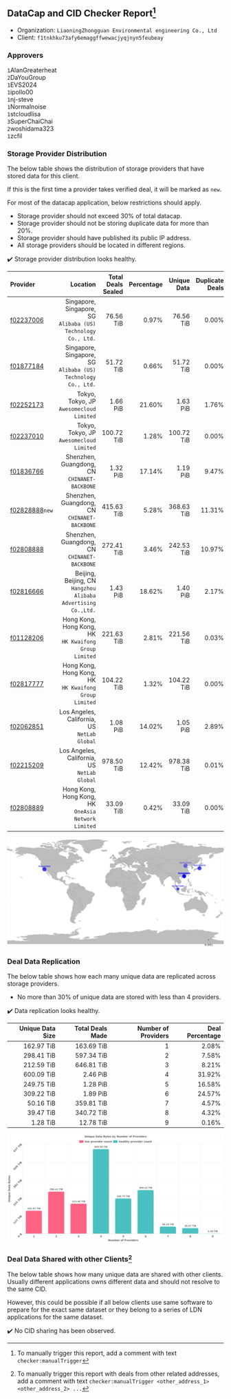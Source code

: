 ## DataCap and CID Checker Report[^1]
 - Organization: `LiaoningZhongguan Environmental engineering Co., Ltd`
 - Client: `f1tnkhku73afy6emaggffwewacjyqjnyn5feubeay`
### Approvers
`1`AlanGreaterheat<br/>`2`DaYouGroup<br/>`1`EVS2024<br/>`1`ipollo00<br/>`1`nj-steve<br/>`1`Normalnoise<br/>`1`stcloudlisa<br/>`3`SuperChaiChai<br/>`2`woshidama323<br/>`1`zcfil


### Storage Provider Distribution
The below table shows the distribution of storage providers that have stored data for this client.

If this is the first time a provider takes verified deal, it will be marked as `new`.

For most of the datacap application, below restrictions should apply.
 - Storage provider should not exceed 30% of total datacap.
 - Storage provider should not be storing duplicate data for more than 20%.
 - Storage provider should have published its public IP address.
 - All storage providers should be located in different regions.

✔️ Storage provider distribution looks healthy.

| Provider                                                    |                                                         Location | Total Deals Sealed | Percentage | Unique Data | Duplicate Deals |
| :---------------------------------------------------------- | ---------------------------------------------------------------: | -----------------: | ---------: | ----------: | --------------: |
| [f02237006](https://filfox.info/en/address/f02237006)       | Singapore, Singapore, SG<br/>`Alibaba (US) Technology Co., Ltd.` |          76.56 TiB |      0.97% |   76.56 TiB |           0.00% |
| [f01877184](https://filfox.info/en/address/f01877184)       | Singapore, Singapore, SG<br/>`Alibaba (US) Technology Co., Ltd.` |          51.72 TiB |      0.66% |   51.72 TiB |           0.00% |
| [f02252173](https://filfox.info/en/address/f02252173)       |                      Tokyo, Tokyo, JP<br/>`Awesomecloud Limited` |           1.66 PiB |     21.60% |    1.63 PiB |           1.76% |
| [f02237010](https://filfox.info/en/address/f02237010)       |                      Tokyo, Tokyo, JP<br/>`Awesomecloud Limited` |         100.72 TiB |      1.28% |  100.72 TiB |           0.00% |
| [f01836766](https://filfox.info/en/address/f01836766)       |                  Shenzhen, Guangdong, CN<br/>`CHINANET-BACKBONE` |           1.32 PiB |     17.14% |    1.19 PiB |           9.47% |
| [f02828888](https://filfox.info/en/address/f02828888)`new`  |                  Shenzhen, Guangdong, CN<br/>`CHINANET-BACKBONE` |         415.63 TiB |      5.28% |  368.63 TiB |          11.31% |
| [f02808888](https://filfox.info/en/address/f02808888)       |                  Shenzhen, Guangdong, CN<br/>`CHINANET-BACKBONE` |         272.41 TiB |      3.46% |  242.53 TiB |          10.97% |
| [f02816666](https://filfox.info/en/address/f02816666)       | Beijing, Beijing, CN<br/>`Hangzhou Alibaba Advertising Co.,Ltd.` |           1.43 PiB |     18.62% |    1.40 PiB |           2.17% |
| [f01128206](https://filfox.info/en/address/f01128206)       |         Hong Kong, Hong Kong, HK<br/>`HK Kwaifong Group Limited` |         221.63 TiB |      2.81% |  221.56 TiB |           0.03% |
| [f02817777](https://filfox.info/en/address/f02817777)       |         Hong Kong, Hong Kong, HK<br/>`HK Kwaifong Group Limited` |         104.22 TiB |      1.32% |  104.22 TiB |           0.00% |
| [f02062851](https://filfox.info/en/address/f02062851)       |                  Los Angeles, California, US<br/>`NetLab Global` |           1.08 PiB |     14.02% |    1.05 PiB |           2.89% |
| [f02215209](https://filfox.info/en/address/f02215209)       |                  Los Angeles, California, US<br/>`NetLab Global` |         978.50 TiB |     12.42% |  978.38 TiB |           0.01% |
| [f02808889](https://filfox.info/en/address/f02808889)       |           Hong Kong, Hong Kong, HK<br/>`OneAsia Network Limited` |          33.09 TiB |      0.42% |   33.09 TiB |           0.00% |

<img src="https://raw.githubusercontent.com/data-preservation-programs/filplus-checker-assets/main/filecoin-project/filecoin-plus-large-datasets/issues/2228/1711335362323.png"/>

### Deal Data Replication
The below table shows how each many unique data are replicated across storage providers.

- No more than 30% of unique data are stored with less than 4 providers.

✔️ Data replication looks healthy.

| Unique Data Size | Total Deals Made | Number of Providers | Deal Percentage |
| ---------------: | ---------------: | ------------------: | --------------: |
|       162.97 TiB |       163.69 TiB |                   1 |           2.08% |
|       298.41 TiB |       597.34 TiB |                   2 |           7.58% |
|       212.59 TiB |       646.81 TiB |                   3 |           8.21% |
|       600.09 TiB |         2.46 PiB |                   4 |          31.92% |
|       249.75 TiB |         1.28 PiB |                   5 |          16.58% |
|       309.22 TiB |         1.89 PiB |                   6 |          24.57% |
|        50.16 TiB |       359.81 TiB |                   7 |           4.57% |
|        39.47 TiB |       340.72 TiB |                   8 |           4.32% |
|         1.28 TiB |        12.78 TiB |                   9 |           0.16% |

<img src="https://raw.githubusercontent.com/data-preservation-programs/filplus-checker-assets/main/filecoin-project/filecoin-plus-large-datasets/issues/2228/1711335362920.png"/>

### Deal Data Shared with other Clients[^3]
The below table shows how many unique data are shared with other clients.
Usually different applications owns different data and should not resolve to the same CID.

However, this could be possible if all below clients use same software to prepare for the exact same dataset or they belong to a series of LDN applications for the same dataset.

✔️ No CID sharing has been observed.

[^1]: To manually trigger this report, add a comment with text `checker:manualTrigger`

[^2]: Deals from those addresses are combined into this report as they are specified with `checker:manualTrigger`

[^3]: To manually trigger this report with deals from other related addresses, add a comment with text `checker:manualTrigger <other_address_1> <other_address_2> ...`
